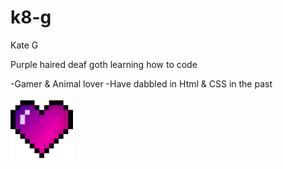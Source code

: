 # k8-g

Kate G

Purple haired deaf goth learning how to code

-Gamer & Animal lover
-Have dabbled in Html & CSS in the past

<img src="heart.png"
width="100"/>